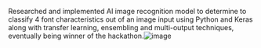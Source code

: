 Researched and implemented AI image recognition model to determine to classify 4 font characteristics out of an image input using Python and Keras along with transfer learning, ensembling and multi-output techniques, eventually being winner of the hackathon.![image](https://user-images.githubusercontent.com/73430548/218243953-06d3c97f-0241-4418-b997-0ba79081fb53.png)
